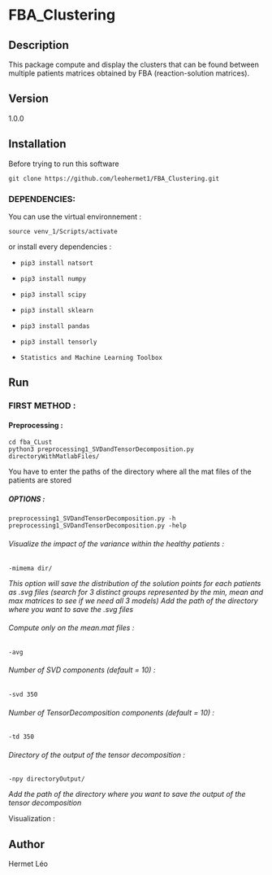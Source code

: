 # FBA_Clustering

## Description
This package compute and display the clusters that can be found between multiple patients matrices obtained by FBA (reaction-solution matrices).

## Version
1.0.0

## Installation
Before trying to run this software 
```
git clone https://github.com/leohermet1/FBA_Clustering.git
```

### DEPENDENCIES:
You can use the virtual environnement :
```
source venv_1/Scripts/activate
```
or install every dependencies :
+ `pip3 install natsort`
+ `pip3 install numpy`
+ `pip3 install scipy`
+ `pip3 install sklearn`
+ `pip3 install pandas`
+ `pip3 install tensorly`

+ `Statistics and Machine Learning Toolbox`

## Run
### FIRST METHOD :
#### Preprocessing :
```
cd fba_CLust
python3 preprocessing1_SVDandTensorDecomposition.py directoryWithMatlabFiles/
```
You have to enter the paths of the directory where all the mat files of the patients are stored
##### OPTIONS :
```
preprocessing1_SVDandTensorDecomposition.py -h
preprocessing1_SVDandTensorDecomposition.py -help
```
###### Visualize the impact of the variance within the healthy patients :
```
-mimema dir/
```
_This option will save the distribution of the solution points for each patients as .svg files (search for 3 distinct groups represented by the min, mean and max matrices to see if we need all 3 models)
Add the path of the directory where you want to save the .svg files_

###### Compute only on the mean.mat files :
```
-avg
```

###### Number of SVD components (default = 10) :
```
-svd 350
```

###### Number of TensorDecomposition components (default = 10) :
```
-td 350
```

###### Directory of the output of the tensor decomposition :
```
-npy directoryOutput/
```
_Add the path of the directory where you want to save the output of the tensor decomposition_


Visualization :



## Author
Hermet Léo
